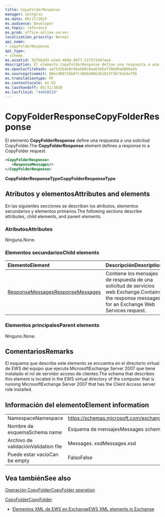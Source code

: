 ```yaml
---
title: CopyFolderResponse
manager: sethgros
ms.date: 09/17/2015
ms.audience: Developer
ms.topic: reference
ms.prod: office-online-server
localization_priority: Normal
api_name:
- CopyFolderResponse
api_type:
- schema
ms.assetid: 5bfbb4d3-e2ed-4b84-96f7-2175f1947aed
description: El elemento CopyFolderResponse define una respuesta a una solicitud CopyFolder.
ms.openlocfilehash: aaf5d2bde8c9ba6b0c8aa6345af39dd9a6006ae5
ms.sourcegitcommit: 88ec988f2bb67c1866d06b361615f3674a24e795
ms.translationtype: MT
ms.contentlocale: es-ES
ms.lasthandoff: 05/31/2020
ms.locfileid: "44458519"
---
```

# <a name="copyfolderresponse"></a><span data-ttu-id="4f3cf-103">CopyFolderResponse</span><span class="sxs-lookup"><span data-stu-id="4f3cf-103">CopyFolderResponse</span></span>

<span data-ttu-id="4f3cf-104">El elemento **CopyFolderResponse** define una respuesta a una solicitud CopyFolder.</span><span class="sxs-lookup"><span data-stu-id="4f3cf-104">The **CopyFolderResponse** element defines a response to a CopyFolder request.</span></span> 
  
```xml
<CopyFolderResponse>
   <ResponseMessages/>
</CopyFolderResponse>
```

 <span data-ttu-id="4f3cf-105">**CopyFolderResponseType**</span><span class="sxs-lookup"><span data-stu-id="4f3cf-105">**CopyFolderResponseType**</span></span>
## <a name="attributes-and-elements"></a><span data-ttu-id="4f3cf-106">Atributos y elementos</span><span class="sxs-lookup"><span data-stu-id="4f3cf-106">Attributes and elements</span></span>

<span data-ttu-id="4f3cf-107">En las siguientes secciones se describen los atributos, elementos secundarios y elementos primarios.</span><span class="sxs-lookup"><span data-stu-id="4f3cf-107">The following sections describe attributes, child elements, and parent elements.</span></span>
  
### <a name="attributes"></a><span data-ttu-id="4f3cf-108">Atributos</span><span class="sxs-lookup"><span data-stu-id="4f3cf-108">Attributes</span></span>

<span data-ttu-id="4f3cf-109">Ninguna.</span><span class="sxs-lookup"><span data-stu-id="4f3cf-109">None.</span></span>
  
### <a name="child-elements"></a><span data-ttu-id="4f3cf-110">Elementos secundarios</span><span class="sxs-lookup"><span data-stu-id="4f3cf-110">Child elements</span></span>

|<span data-ttu-id="4f3cf-111">**Elemento**</span><span class="sxs-lookup"><span data-stu-id="4f3cf-111">**Element**</span></span>|<span data-ttu-id="4f3cf-112">**Descripción**</span><span class="sxs-lookup"><span data-stu-id="4f3cf-112">**Description**</span></span>|
|:-----|:-----|
|[<span data-ttu-id="4f3cf-113">ResponseMessages</span><span class="sxs-lookup"><span data-stu-id="4f3cf-113">ResponseMessages</span></span>](responsemessages.md) <br/> |<span data-ttu-id="4f3cf-114">Contiene los mensajes de respuesta de una solicitud de servicios web Exchange.</span><span class="sxs-lookup"><span data-stu-id="4f3cf-114">Contains the response messages for an Exchange Web Services request.</span></span>  <br/> |
   
### <a name="parent-elements"></a><span data-ttu-id="4f3cf-115">Elementos principales</span><span class="sxs-lookup"><span data-stu-id="4f3cf-115">Parent elements</span></span>

<span data-ttu-id="4f3cf-116">Ninguno.</span><span class="sxs-lookup"><span data-stu-id="4f3cf-116">None.</span></span>
  
## <a name="remarks"></a><span data-ttu-id="4f3cf-117">Comentarios</span><span class="sxs-lookup"><span data-stu-id="4f3cf-117">Remarks</span></span>

<span data-ttu-id="4f3cf-118">El esquema que describe este elemento se encuentra en el directorio virtual de EWS del equipo que ejecuta MicrosoftExchange Server 2007 que tiene instalado el rol de servidor acceso de clientes.</span><span class="sxs-lookup"><span data-stu-id="4f3cf-118">The schema that describes this element is located in the EWS virtual directory of the computer that is running MicrosoftExchange Server 2007 that has the Client Access server role installed.</span></span>
  
## <a name="element-information"></a><span data-ttu-id="4f3cf-119">Información del elemento</span><span class="sxs-lookup"><span data-stu-id="4f3cf-119">Element information</span></span>

|||
|:-----|:-----|
|<span data-ttu-id="4f3cf-120">Namespace</span><span class="sxs-lookup"><span data-stu-id="4f3cf-120">Namespace</span></span>  <br/> |https://schemas.microsoft.com/exchange/services/2006/messages  <br/> |
|<span data-ttu-id="4f3cf-121">Nombre de esquema</span><span class="sxs-lookup"><span data-stu-id="4f3cf-121">Schema name</span></span>  <br/> |<span data-ttu-id="4f3cf-122">Esquema de mensajes</span><span class="sxs-lookup"><span data-stu-id="4f3cf-122">Messages schema</span></span>  <br/> |
|<span data-ttu-id="4f3cf-123">Archivo de validación</span><span class="sxs-lookup"><span data-stu-id="4f3cf-123">Validation file</span></span>  <br/> |<span data-ttu-id="4f3cf-124">Messages. xsd</span><span class="sxs-lookup"><span data-stu-id="4f3cf-124">Messages.xsd</span></span>  <br/> |
|<span data-ttu-id="4f3cf-125">Puede estar vacío</span><span class="sxs-lookup"><span data-stu-id="4f3cf-125">Can be empty</span></span>  <br/> |<span data-ttu-id="4f3cf-126">Falso</span><span class="sxs-lookup"><span data-stu-id="4f3cf-126">False</span></span>  <br/> |
   
## <a name="see-also"></a><span data-ttu-id="4f3cf-127">Vea también</span><span class="sxs-lookup"><span data-stu-id="4f3cf-127">See also</span></span>



[<span data-ttu-id="4f3cf-128">Operación CopyFolder</span><span class="sxs-lookup"><span data-stu-id="4f3cf-128">CopyFolder operation</span></span>](copyfolder-operation.md)
  
[<span data-ttu-id="4f3cf-129">CopyFolder</span><span class="sxs-lookup"><span data-stu-id="4f3cf-129">CopyFolder</span></span>](copyfolder.md)


- [<span data-ttu-id="4f3cf-130">Elementos XML de EWS en Exchange</span><span class="sxs-lookup"><span data-stu-id="4f3cf-130">EWS XML elements in Exchange</span></span>](ews-xml-elements-in-exchange.md)

